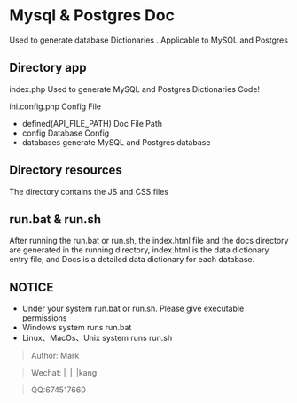 # Mysql & Postgres Doc

Used to generate database Dictionaries . Applicable to MySQL and Postgres

## Directory app

index.php Used to generate MySQL and Postgres Dictionaries Code!

ini.config.php  Config File

- defined(API_FILE_PATH) Doc File Path
- config Database Config
- databases generate MySQL and Postgres database

## Directory resources

The directory contains the JS and CSS files

## run.bat & run.sh

After running the run.bat or run.sh, the index.html file and the docs directory are generated in the running directory, index.html is the data dictionary entry file, and Docs is a detailed data dictionary for each database.

## NOTICE
- Under your system run.bat or run.sh. Please give executable permissions
- Windows system runs run.bat
- Linux、MacOs、Unix system runs run.sh

> Author: Mark

> Wechat: |\_|\_|kang

> QQ:674517660